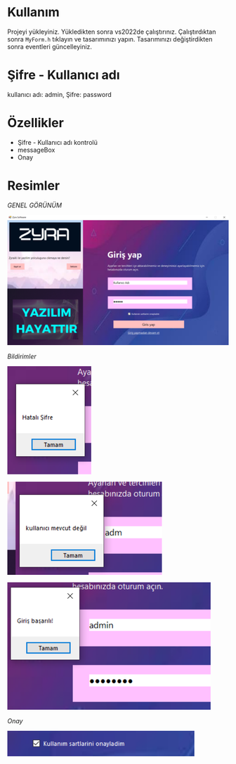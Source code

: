# Kullanım
Projeyi yükleyiniz. Yükledikten sonra vs2022de çalıştırınız.
Çalıştırdıktan sonra `MyForm.h` tıklayın ve tasarımınızı yapın.
Tasarımınızı değiştirdikten sonra eventleri güncelleyiniz.


# Şifre - Kullanıcı adı
kullanıcı adı: admin,
Şifre: password

# Özellikler
- Şifre - Kullanıcı adı kontrolü
- messageBox
- Onay


# Resimler

*GENEL GÖRÜNÜM*

![görünüm](githubs.png)

*Bildirimler*

![bildirimler](githubs2.png)


![bildirimler](githubs3.png)


![bildirimler](Githubs5.png)


*Onay*

![onay](githubs4.png)

